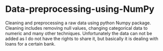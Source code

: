 # Data-preprocessing-using-NumPy
Cleaning and preprocessing a raw data using python Numpy package. Cleaning includes removing null values, changing categorical data to numeric and many other techniques.
Unfortunately the data can not be added as I do not have the rights to share it, but basically it is dealing with loans for a certain bank. 
